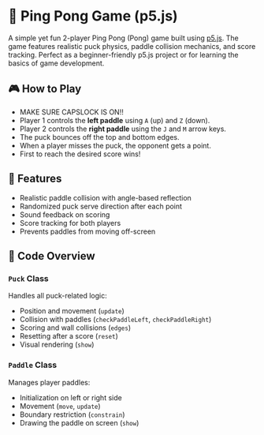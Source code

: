 # 🏓 Ping Pong Game (p5.js)

A simple yet fun 2-player Ping Pong (Pong) game built using [p5.js](https://p5js.org/). The game features realistic puck physics, paddle collision mechanics, and score tracking. Perfect as a beginner-friendly p5.js project or for learning the basics of game development.

## 🎮 How to Play
- MAKE SURE CAPSLOCK IS ON!!
- Player 1 controls the **left paddle** using `A` (up) and `Z` (down).
- Player 2 controls the **right paddle** using the `J` and `M` arrow keys.
- The puck bounces off the top and bottom edges.
- When a player misses the puck, the opponent gets a point.
- First to reach the desired score wins!

## 🚀 Features

- Realistic paddle collision with angle-based reflection
- Randomized puck serve direction after each point
- Sound feedback on scoring
- Score tracking for both players
- Prevents paddles from moving off-screen

## 🧩 Code Overview

### `Puck` Class

Handles all puck-related logic:
- Position and movement (`update`)
- Collision with paddles (`checkPaddleLeft`, `checkPaddleRight`)
- Scoring and wall collisions (`edges`)
- Resetting after a score (`reset`)
- Visual rendering (`show`)

### `Paddle` Class

Manages player paddles:
- Initialization on left or right side
- Movement (`move`, `update`)
- Boundary restriction (`constrain`)
- Drawing the paddle on screen (`show`)



